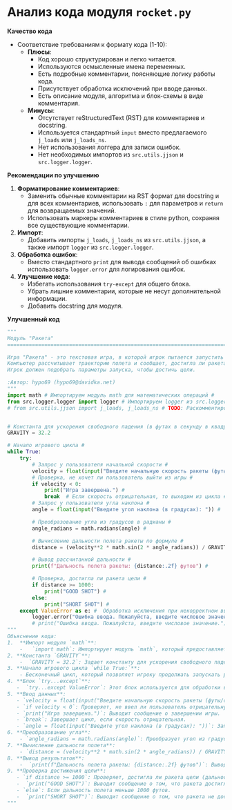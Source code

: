 # Анализ кода модуля `rocket.py`

**Качество кода**
- Соответствие требованиям к формату кода (1-10):
  - **Плюсы**:
    - Код хорошо структурирован и легко читается.
    - Используются осмысленные имена переменных.
    - Есть подробные комментарии, поясняющие логику работы кода.
    - Присутствует обработка исключений при вводе данных.
    - Есть описание модуля, алгоритма и блок-схемы в виде комментария.
  - **Минусы**:
    - Отсутствует reStructuredText (RST) для комментариев и docstring.
    - Используется стандартный `input` вместо предлагаемого `j_loads` или `j_loads_ns`.
    - Нет использования логгера для записи ошибок.
    - Нет необходимых импортов из `src.utils.jjson` и `src.logger.logger`.

**Рекомендации по улучшению**

1.  **Форматирование комментариев**:
    -   Заменить обычные комментарии на RST формат для docstring и для всех комментариев, использовать  `:` для параметров и  `return` для возвращаемых значений.
    -   Использовать маркеры комментариев в стиле python, сохраняя все существующие комментарии.
2.  **Импорт**:
    - Добавить импорты `j_loads`, `j_loads_ns` из `src.utils.jjson`, а также импорт `logger` из `src.logger.logger`.
3.  **Обработка ошибок**:
    - Вместо стандартного `print` для вывода сообщений об ошибках использовать `logger.error` для логирования ошибок.
4.  **Улучшение кода**:
    -   Избегать использования `try-except` для общего блока.
    -   Убрать лишние комментарии, которые не несут дополнительной информации.
    -   Добавить docstring для модуля.

**Улучшенный код**
```python
"""
Модуль "Ракета"
=========================================================================================

Игра "Ракета" - это текстовая игра, в которой игрок пытается запустить ракету, вводя начальную скорость и угол наклона.
Компьютер рассчитывает траекторию полета и сообщает, достигла ли ракета цели или нет.
Игрок должен подобрать параметры запуска, чтобы достичь цели.

:Автор: hypo69 (hypo69@davidka.net)
"""
import math # Импортируем модуль math для математических операций #
from src.logger.logger import logger # Импортируем logger из src.logger.logger #
# from src.utils.jjson import j_loads, j_loads_ns # TODO: Раскомментировать, если необходимо использовать #


# Константа для ускорения свободного падения (в футах в секунду в квадрате) #
GRAVITY = 32.2

# Начало игрового цикла #
while True:
    try:
        # Запрос у пользователя начальной скорости #
        velocity = float(input("Введите начальную скорость ракеты (футы/сек) (отрицательное значение для выхода): ")) #
        # Проверка, не хочет ли пользователь выйти из игры #
        if velocity < 0:
            print("Игра завершена.") #
            break  # Если скорость отрицательная, то выходим из цикла #
        # Запрос у пользователя угла наклона #
        angle = float(input("Введите угол наклона (в градусах): ")) #

        # Преобразование угла из градусов в радианы #
        angle_radians = math.radians(angle) #

        # Вычисление дальности полета ракеты по формуле #
        distance = (velocity**2 * math.sin(2 * angle_radians)) / GRAVITY #

        # Вывод рассчитанной дальности #
        print(f"Дальность полета ракеты: {distance:.2f} футов") #

        # Проверка, достигла ли ракета цели #
        if distance >= 1000:
            print("GOOD SHOT") #
        else:
            print("SHORT SHOT") #
    except ValueError as e: #  Обработка исключения при некорректном вводе #
        logger.error("Ошибка ввода. Пожалуйста, введите числовое значение.", exc_info=True) # Используем logger для записи ошибки #
        # print("Ошибка ввода. Пожалуйста, введите числовое значение.")  # Заменено на логгер #
"""
Объяснение кода:
1.  **Импорт модуля `math`**:
    -   `import math`: Импортирует модуль `math`, который предоставляет математические функции, такие как `sin`, `radians`.
2. **Константа `GRAVITY`**:
    -  `GRAVITY = 32.2`: Задает константу для ускорения свободного падения в футах в секунду в квадрате.
3. **Начало игрового цикла `while True:`**:
    - Бесконечный цикл, который позволяет игроку продолжать запускать ракеты до тех пор, пока он не введет отрицательную скорость.
4. **Блок `try...except`**:
   -  `try...except ValueError`: Этот блок используется для обработки возможных ошибок ввода пользователя. Если пользователь вводит не числовое значение (например, буквы), то программа не завершится с ошибкой, а выведет сообщение об ошибке.
5. **Ввод данных**:
   - `velocity = float(input("Введите начальную скорость ракеты (футы/сек) (отрицательное значение для выхода): "))`: Запрашивает у пользователя начальную скорость ракеты, преобразует ввод в число с плавающей точкой и сохраняет в переменную `velocity`.
   - `if velocity < 0`: Проверяет, не ввел ли пользователь отрицательную скорость, что сигнализирует о желании выйти из игры.
   - `print("Игра завершена.")`: Выводит сообщение о завершении игры.
   - `break`: Завершает цикл, если скорость отрицательная.
   - `angle = float(input("Введите угол наклона (в градусах): "))`: Запрашивает у пользователя угол наклона, преобразует ввод в число с плавающей точкой и сохраняет в переменную `angle`.
6. **Преобразование угла**:
    - `angle_radians = math.radians(angle)`: Преобразует угол из градусов в радианы, так как тригонометрические функции модуля `math` работают с радианами.
7. **Вычисление дальности полета**:
    - `distance = (velocity**2 * math.sin(2 * angle_radians)) / GRAVITY`: Вычисляет дальность полета ракеты, используя формулу, взятую из оригинальной программы на BASIC.
8. **Вывод результатов**:
    -  `print(f"Дальность полета ракеты: {distance:.2f} футов")`: Выводит рассчитанную дальность полета с двумя знаками после запятой.
9. **Проверка достижения цели**:
   - `if distance >= 1000`: Проверяет, достигла ли ракета цели (дальность 1000 футов и более).
   -  `print("GOOD SHOT")`: Выводит сообщение о том, что ракета достигла цели.
   - `else`: Если дальность полета меньше 1000 футов.
   -  `print("SHORT SHOT")`: Выводит сообщение о том, что ракета не достигла цели.
"""
